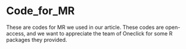 # Code_for_MR
These are codes for MR we used in our article. These codes are open-access, and we want to appreciate the team of Oneclick for some R packages they provided.
